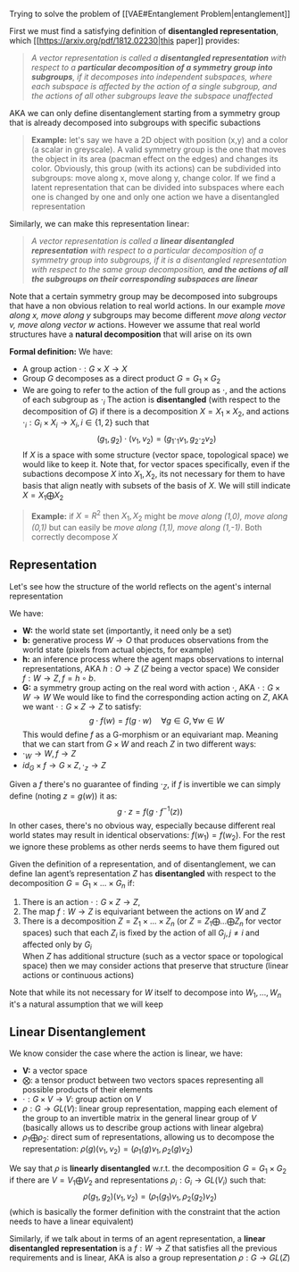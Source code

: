 Trying to solve the problem of [[VAE#Entanglement Problem|entanglement]]  

First we must find a satisfying definition of **disentangled representation**, which [[https://arxiv.org/pdf/1812.02230|this paper]] provides: 

> *A vector representation is called a **disentangled representation** with respect to a **particular decomposition of a symmetry group into subgroups**, if it decomposes into independent subspaces, where each subspace is affected by the action of a single subgroup, and the actions of all other subgroups leave the subspace unaffected*

AKA we can only define disentanglement starting from a symmetry group that is already decomposed into subgroups with specific subactions

> **Example:** let's say we have a 2D object with position (x,y) and a color (a scalar in greyscale). A valid symmetry group is the one that moves the object in its area (pacman effect on the edges) and changes its color. Obviously, this group (with its actions) can be subdivided into subgroups: move along x, move along y, change color. If we find a latent representation that can be divided into subspaces where each one is changed by one and only one action we have a disentangled representation

Similarly, we can make this representation linear:

> *A vector representation is called a **linear disentangled representation** with respect to a particular decomposition of a symmetry group into subgroups, if it is a disentangled representation with respect to the same group decomposition, **and the actions of all the subgroups on their corresponding subspaces are linear***

Note that a certain symmetry group may be decomposed into subgroups that have a non obvious relation to real world actions. In our example *move along x, move along y* subgroups may become different *move along vector v, move along vector w* actions. However we assume that real world structures have a **natural decomposition** that will arise on its own

**Formal definition:** We have:
- A group action $\cdot : G \times X \to X$ 
- Group $G$ decomposes as a direct product $G = G_1 \times G_2$
- We are going to refer to the action of the full group as $\cdot$, and the actions of each subgroup as $\cdot_i$
The action is **disentangled** (with respect to the decomposition of $G$) if there is a decomposition $X = X_1 \times X_2$, and actions $\cdot_i : G_i × X_i → X_i, i \in \{1,2\}$ such that
$$(g_1, g_2) \cdot (v_1, v_2) = (g_1 \cdot_1 v_1, g_2 \cdot_2 v_2)$$
If $X$ is a space with some structure (vector space, topological space) we would like to keep it. Note that, for vector spaces specifically, even if the subactions decompose $X$ into $X_1, X_2$, its not necessary for them to have basis that align neatly with subsets of the basis of $X$. We will still indicate $X = X_1 \bigoplus X_2$ 

> **Example:** if $X = R^2$ then $X_1,X_2$ might be *move along (1,0), move along (0,1)* but can easily be  *move along (1,1), move along (1,-1)*. Both correctly decompose $X$

## Representation
Let's see how the structure of the world reflects on the agent's internal representation

We have:
- **W:** the world state set (importantly, it need only be a set)
- **b:** generative process $W \to O$ that produces observations from the world state (pixels from actual objects, for example)
- **h:** an inference process where the agent maps observations to internal representations, AKA $h: O \to Z$ ($Z$ being a vector space) We consider $f: W \to Z, f = h \circ b$. 
- **G:** a symmetry group acting on the real word with action $\cdot$, AKA $\cdot : G \times W \to W$ 
We would like to find the corresponding action acting on $Z$, AKA we want $\cdot: G \times Z \to Z$ to satisfy:
$$
g \cdot f(w) = f(g \cdot w) \quad \forall g \in G, \forall w \in W
$$
This would define $f$ as a G-morphism or an equivariant map. Meaning that we can start from $G \times W$ and reach $Z$ in two different ways:
- $\cdot_W \to W, f \to Z$
- $id_G \times f \to G \times Z, \cdot_z \to Z$

Given a $f$ there's no guarantee of finding $\cdot_Z$, if $f$ is invertible we can simply define (noting $z = g(w)$) it as:
$$ g\cdot z = f(g \cdot f^{-1} (z))$$
In other cases, there's no obvious way, especially because different real world states may result in identical observations: $f(w_1) = f(w_2)$. For the rest we ignore these problems as other nerds seems to have them figured out

Given the definition of a representation, and of disentanglement, we can define Ian agent’s representation $Z$ has **disentangled** with respect to the decomposition $G = G_1 \times ... \times G_n$ if:
1. There is an action $\cdot : G × Z \to Z$,  
2. The map $f : W \to Z$ is equivariant between the actions on $W$ and $Z$  
3. There is a decomposition $Z = Z_1 \times ... \times Z_n$ (or $Z = Z_1 \bigoplus ... \bigoplus Z_n$ for vector spaces) such that each $Z_i$ is fixed by the action of all $G_j, j \neq i$ and affected only by $G_i$  
When $Z$ has additional structure (such as a vector space or topological space) then we may consider actions that preserve that structure (linear actions or continuous actions)

Note that while its not necessary for $W$ itself to decompose into $W_1, ..., W_n$ it's a natural assumption that we will keep

## Linear Disentanglement
We know consider the case where the action is linear, we have:
- **V:** a vector space
- $\bigotimes$: a tensor product between two vectors spaces representing all possible products of their elements
- $\cdot: G \times V \to V$: group action on $V$
- $\rho: G \to GL(V)$: linear group representation, mapping each element of the group to an invertible matrix in the general linear group of $V$ (basically allows us to describe group actions with linear algebra)
- $\rho_1 \bigoplus \rho_2$: direct sum of representations, allowing us to decompose the representation: $\rho(g)(v_1,v_2) = (\rho_1(g)v_1, \rho_2(g)v_2)$

We say that $\rho$ is **linearly disentangled** w.r.t. the decomposition $G = G_1 \times G_2$ if there are $V = V_1 \bigoplus V_2$ and representations $\rho_i: G_i \to GL(V_i)$ such that:
$$
\rho(g_1,g_2)(v_1,v_2) = (\rho_1(g_1)v_1, \rho_2(g_2)v_2)
$$
(which is basically the former definition with the constraint that the action needs to have a linear equivalent)

Similarly, if we talk about in terms of an agent representation, a **linear disentangled representation** is a $f: W \to Z$ that satisfies all the previous requirements and is linear, AKA is also a group representation $\rho: G \to GL(Z)$








